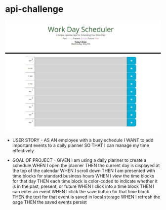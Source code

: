 # api-challenge

<img src="apichallengescrnshot.jpg" alt="Website Screenshot">

- USER STORY - 
AS AN employee with a busy schedule
I WANT to add important events to a daily planner
SO THAT I can manage my time effectively

- GOAL OF PROJECT - 
GIVEN I am using a daily planner to create a schedule
WHEN I open the planner
THEN the current day is displayed at the top of the calendar
WHEN I scroll down
THEN I am presented with time blocks for standard business hours
WHEN I view the time blocks for that day
THEN each time block is color-coded to indicate whether it is in the past, present, or future
WHEN I click into a time block
THEN I can enter an event
WHEN I click the save button for that time block
THEN the text for that event is saved in local storage
WHEN I refresh the page
THEN the saved events persist
